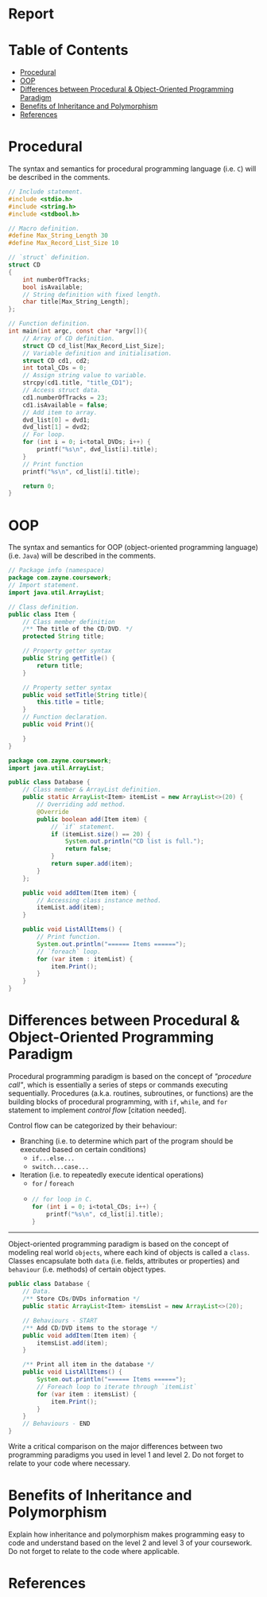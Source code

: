 # Report <!-- omit in toc -->
# Table of Contents <!-- omit in toc -->
- [Procedural](#procedural)
- [OOP](#oop)
- [Differences between Procedural & Object-Oriented Programming Paradigm](#differences-between-procedural--object-oriented-programming-paradigm)
- [Benefits of Inheritance and Polymorphism](#benefits-of-inheritance-and-polymorphism)
- [References](#references)

# Procedural
The syntax and semantics for procedural programming language (i.e. `C`) will be described in the comments.
```c
// Include statement.
#include <stdio.h>
#include <string.h>
#include <stdbool.h>

// Macro definition.
#define Max_String_Length 30
#define Max_Record_List_Size 10

// `struct` definition.
struct CD
{
	int numberOfTracks;
	bool isAvailable;
    // String definition with fixed length.
	char title[Max_String_Length];
};

// Function definition.
int main(int argc, const char *argv[]){
    // Array of CD definition.
    struct CD cd_list[Max_Record_List_Size];
    // Variable definition and initialisation.
	struct CD cd1, cd2;
	int total_CDs = 0;
	// Assign string value to variable.
	strcpy(cd1.title, "title_CD1");
    // Access struct data.
	cd1.numberOfTracks = 23;
    cd1.isAvailable = false;
    // Add item to array.
	dvd_list[0] = dvd1;
	dvd_list[1] = dvd2;
    // For loop.
	for (int i = 0; i<total_DVDs; i++) {
		printf("%s\n", dvd_list[i].title);
	}
    // Print function
    printf("%s\n", cd_list[i].title);

    return 0;
}

```

# OOP
The syntax and semantics for OOP (object-oriented programming language) (i.e. `Java`) will be described in the comments.

```java
// Package info (namespace)
package com.zayne.coursework;
// Import statement.
import java.util.ArrayList;

// Class definition.
public class Item {
	// Class member definition
    /** The title of the CD/DVD. */
    protected String title;

    // Property getter syntax
    public String getTitle() {
        return title;
    }

    // Property setter syntax
    public void setTitle(String title){
        this.title = title;
    }
	// Function declaration.
    public void Print(){

    }
}
```
```java
package com.zayne.coursework;
import java.util.ArrayList;

public class Database {
	// Class member & ArrayList definition.
    public static ArrayList<Item> itemList = new ArrayList<>(20) {
		// Overriding add method.
        @Override
        public boolean add(Item item) {
            // `if` statement.
            if (itemList.size() == 20) {
                System.out.println("CD list is full.");
                return false;
            }
            return super.add(item);
        }
    };

    public void addItem(Item item) {
        // Accessing class instance method.
        itemList.add(item);
    }

    public void ListAllItems() {
		// Print function.
        System.out.println("====== Items ======");
        // `foreach` loop.
        for (var item : itemList) {
            item.Print();
        }
    }
}
```

# Differences between Procedural & Object-Oriented Programming Paradigm

Procedural programming paradigm is based on the concept of *"procedure call"*, which is essentially a series of steps or commands executing sequentially. Procedures (a.k.a. routines, subroutines, or functions) are the building blocks of procedural programming, with `if`, `while`, and `for` statement to implement *control flow*  [citation needed].

Control flow can be categorized by their behaviour:
- Branching (i.e. to determine which part of the program should be executed based on certain conditions)
  - `if...else...`
  - `switch...case...`
- Iteration (i.e. to repeatedly execute identical operations)
  - `for` / `foreach`
  - ```c
    // for loop in C.
  	for (int i = 0; i<total_CDs; i++) {
		printf("%s\n", cd_list[i].title);
	}
    ```
___
Object-oriented programming paradigm is based on the concept of modeling real world `objects`, where each kind of objects is called a `class`. Classes encapsulate both `data` (i.e. fields, attributes or properties) and `behaviour` (i.e. methods) of certain object types.
```java
public class Database {
    // Data.
    /** Store CDs/DVDs information */
    public static ArrayList<Item> itemsList = new ArrayList<>(20);

    // Behaviours - START
    /** Add CD/DVD items to the storage */
    public void addItem(Item item) {
        itemsList.add(item);
    }

    /** Print all item in the database */
    public void ListAllItems() {
        System.out.println("====== Items ======");
        // Foreach loop to iterate through `itemList`
        for (var item : itemsList) {
            item.Print();
        }
    }
    // Behaviours - END
}
```

Write a critical comparison on the major differences between two programming paradigms you used in level 1 and level 2. Do not forget to relate to your code where necessary.

# Benefits of Inheritance and Polymorphism
Explain how inheritance and polymorphism makes programming easy to code and understand based on the level 2 and level 3 of your coursework. Do not forget to relate to the code where applicable.

<div style="page-break-after: always;"></div>

# References

